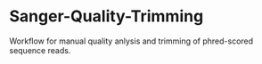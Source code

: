 # Sanger-Quality-Trimming
Workflow for manual quality anlysis and trimming of phred-scored sequence reads.
